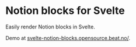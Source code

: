 # Notion blocks for Svelte

Easily render Notion blocks in Svelte. 

Demo at [svelte-notion-blocks.opensource.beat.no/](https://svelte-notion-blocks.opensource.beat.no/).